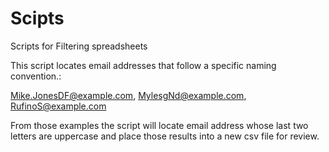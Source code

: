 # Scipts
Scripts for Filtering spreadsheets

This script locates email addresses that follow a specific naming convention.:
   
   Mike.JonesDF@example.com, 
   MylesgNd@example.com, 
   RufinoS@example.com

From those examples the script will locate email address whose last two letters are uppercase and place those results into a new csv file for review.
